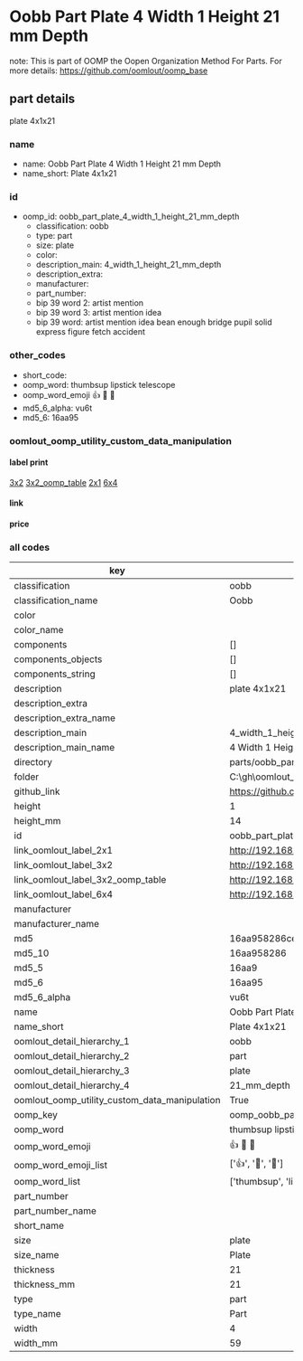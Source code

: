 # Oobb Part Plate 4 Width 1 Height 21 mm Depth  

note: This is part of OOMP the Oopen Organization Method For Parts. For more details: https://github.com/oomlout/oomp_base

##  part details
  



plate 4x1x21



### name
* name: Oobb Part Plate 4 Width 1 Height 21 mm Depth
* name_short: Plate 4x1x21 
### id
* oomp_id: oobb_part_plate_4_width_1_height_21_mm_depth
  * classification: oobb
  * type: part
  * size: plate
  * color: 
  * description_main: 4_width_1_height_21_mm_depth
  * description_extra: 
  * manufacturer: 
  * part_number: 
  * bip 39 word 2: artist mention
  * bip 39 word 3: artist mention idea
  * bip 39 word: artist mention idea bean enough bridge pupil solid express figure fetch accident

### other_codes
* short_code: 
* oomp_word: thumbsup lipstick telescope
* oomp_word_emoji :thumbsup: :lipstick: :telescope:
* md5_6_alpha: vu6t
* md5_6: 16aa95






### oomlout_oomp_utility_custom_data_manipulation
#### label print
[3x2](http://192.168.1.245:1112/?label=oomp%20vu6t)
[3x2_oomp_table](http://192.168.1.108:1112/?label=oomp%20vu6t)
[2x1](http://192.168.1.242:1112/?label=oomp%20vu6t)
[6x4](http://192.168.1.55:1112/?label=oomp%20vu6t)    

#### link

                              

#### price







### all codes 
| key | value |  
| --- | --- |  
| classification | oobb |  
| classification_name | Oobb |  
| color |  |  
| color_name |  |  
| components | [] |  
| components_objects | [] |  
| components_string | [] |  
| description | plate 4x1x21 |  
| description_extra |  |  
| description_extra_name |  |  
| description_main | 4_width_1_height_21_mm_depth |  
| description_main_name | 4 Width 1 Height 21 mm Depth |  
| directory | parts/oobb_part_plate_4_width_1_height_21_mm_depth |  
| folder | C:\gh\oomlout_oobb_version_4_generated_parts\things\oobb_part_plate_4_width_1_height_21_mm_depth |  
| github_link | https://github.com/oomlout/oomlout_oomp_part_src/tree/main/parts/oobb_part_plate_4_width_1_height_21_mm_depth |  
| height | 1 |  
| height_mm | 14 |  
| id | oobb_part_plate_4_width_1_height_21_mm_depth |  
| link_oomlout_label_2x1 | http://192.168.1.242:1112/?label=oomp%20vu6t |  
| link_oomlout_label_3x2 | http://192.168.1.245:1112/?label=oomp%20vu6t |  
| link_oomlout_label_3x2_oomp_table | http://192.168.1.108:1112/?label=oomp%20vu6t |  
| link_oomlout_label_6x4 | http://192.168.1.55:1112/?label=oomp%20vu6t |  
| manufacturer |  |  
| manufacturer_name |  |  
| md5 | 16aa958286ceb5bc6f257138e0e2c068 |  
| md5_10 | 16aa958286 |  
| md5_5 | 16aa9 |  
| md5_6 | 16aa95 |  
| md5_6_alpha | vu6t |  
| name | Oobb Part Plate 4 Width 1 Height 21 mm Depth |  
| name_short | Plate 4x1x21  |  
| oomlout_detail_hierarchy_1 | oobb |  
| oomlout_detail_hierarchy_2 | part |  
| oomlout_detail_hierarchy_3 | plate |  
| oomlout_detail_hierarchy_4 | 21_mm_depth |  
| oomlout_oomp_utility_custom_data_manipulation | True |  
| oomp_key | oomp_oobb_part_plate_4_width_1_height_21_mm_depth |  
| oomp_word | thumbsup lipstick telescope |  
| oomp_word_emoji | :thumbsup: :lipstick: :telescope: |  
| oomp_word_emoji_list | [':thumbsup:', ':lipstick:', ':telescope:'] |  
| oomp_word_list | ['thumbsup', 'lipstick', 'telescope'] |  
| part_number |  |  
| part_number_name |  |  
| short_name |  |  
| size | plate |  
| size_name | Plate |  
| thickness | 21 |  
| thickness_mm | 21 |  
| type | part |  
| type_name | Part |  
| width | 4 |  
| width_mm | 59 |  
